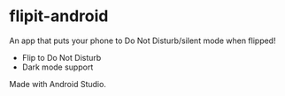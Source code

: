 # flipit-android

An app that puts your phone to Do Not Disturb/silent mode when flipped!

* Flip to Do Not Disturb
* Dark mode support

Made with Android Studio.
